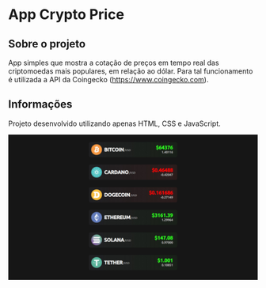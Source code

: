 # App Crypto Price

## Sobre o projeto

App simples que mostra a cotação de preços em tempo real das criptomoedas mais populares, em relação ao dólar. Para tal funcionamento é utilizada a API da Coingecko (https://www.coingecko.com).

## Informações

Projeto desenvolvido utilizando apenas HTML, CSS e JavaScript.

<img src="screenshot.jpg"/>
